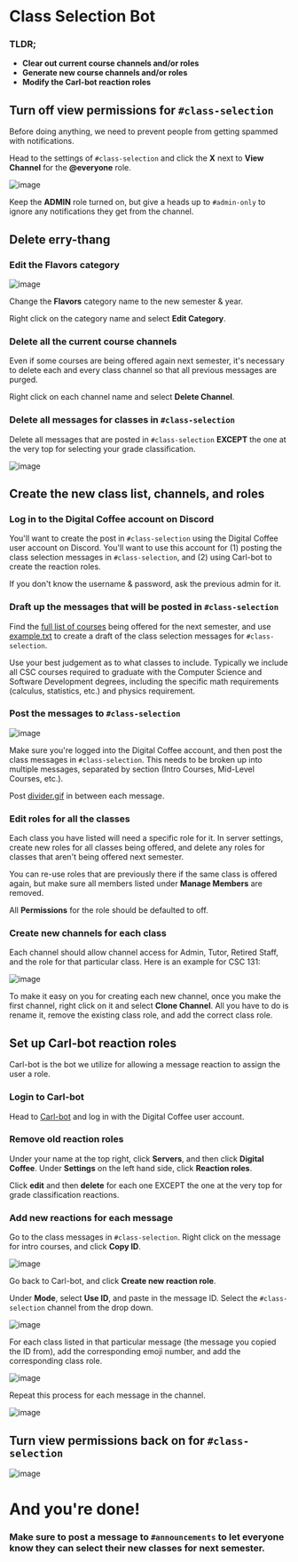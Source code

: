 # Class Selection Bot

### TLDR;
- **Clear out current course channels and/or roles**
- **Generate new course channels and/or roles**
- **Modify the Carl-bot reaction roles**


## Turn off view permissions for `#class-selection`

Before doing anything, we need to prevent people from getting spammed with notifications. 

Head to the settings of `#class-selection` and click the **X** next to **View Channel** for the **@everyone** role. 

![image](https://user-images.githubusercontent.com/59751268/146475587-3baff22c-9e4d-4b16-a012-4b7b43201464.png)

Keep the **ADMIN** role turned on, but give a heads up to `#admin-only` to ignore any notifications they get from the channel. 


## Delete erry-thang


### Edit the Flavors category

![image](https://user-images.githubusercontent.com/59751268/146481338-97d67b90-bd08-4744-9dc2-df79d05981ab.png)


Change the **Flavors** category name to the new semester & year. 

Right click on the category name and select **Edit Category**.

### Delete all the current course channels

Even if some courses are being offered again next semester, it's necessary to delete each and every class channel so that all previous messages are purged. 

Right click on each channel name and select **Delete Channel**.

### Delete all messages for classes in `#class-selection`

Delete all messages that are posted in `#class-selection` **EXCEPT** the one at the very top for selecting your grade classification.

![image](https://user-images.githubusercontent.com/59751268/146481596-d62cdde2-8413-43be-b9a6-3b6a3c48af82.png)


## Create the new class list, channels, and roles

### Log in to the Digital Coffee account on Discord

You'll want to create the post in `#class-selection` using the Digital Coffee user account on Discord. You'll want to use this account for (1) posting the class selection messages in `#class-selection`, and (2) using Carl-bot to create the reaction roles.   

If you don't know the username & password, ask the previous admin for it.


### Draft up the messages that will be posted in `#class-selection`

Find the [full list of courses](https://prodssb.missouristate.edu/prod/bwckschd.p_disp_dyn_sched) being offered for the next semester, and use [example.txt](https://github.com/alyaherron/digitalcoffee/blob/main/example.txt) to create a draft of the class selection messages for `#class-selection`. 

Use your best judgement as to what classes to include. Typically we include all CSC courses required to graduate with the Computer Science and Software Development degrees, including the specific math requirements (calculus, statistics, etc.) and physics requirement.


### Post the messages to `#class-selection`

![image](https://user-images.githubusercontent.com/59751268/147021940-520b6117-83cd-462e-9b39-96f8abe7e476.png)

Make sure you're logged into the Digital Coffee account, and then post the class messages in `#class-selection`. This needs to be broken up into multiple messages, separated by section (Intro Courses, Mid-Level Courses, etc.). 

Post [divider.gif](https://github.com/alyaherron/digitalcoffee/blob/main/divider.gif) in between each message.

### Edit roles for all the classes

Each class you have listed will need a specific role for it. In server settings, create new roles for all classes being offered, and delete any roles for classes that aren't being offered next semester. 

You can re-use roles that are previously there if the same class is offered again, but make sure all members listed under **Manage Members** are removed. 

All **Permissions** for the role should be defaulted to off. 

### Create new channels for each class

Each channel should allow channel access for Admin, Tutor, Retired Staff, and the role for that particular class. Here is an example for CSC 131:

![image](https://user-images.githubusercontent.com/59751268/146460750-d62d08e2-dd57-4bd5-a86a-0ff739786e38.png)

To make it easy on you for creating each new channel, once you make the first channel, right click on it and select **Clone Channel**. All you have to do is rename it, remove the existing class role, and add the correct class role. 


## Set up Carl-bot reaction roles

Carl-bot is the bot we utilize for allowing a message reaction to assign the user a role. 

### Login to Carl-bot

Head to [Carl-bot](https://carl.gg/) and log in with the Digital Coffee user account.

### Remove old reaction roles

Under your name at the top right, click **Servers**, and then click **Digital Coffee**. Under **Settings** on the left hand side, click **Reaction roles**.

Click **edit** and then **delete** for each one EXCEPT the one at the very top for grade classification reactions.

### Add new reactions for each message

Go to the class messages in `#class-selection`. Right click on the message for intro courses, and click **Copy ID**.

![image](https://user-images.githubusercontent.com/59751268/146459364-919a5698-2e2e-48d8-a8c3-567533cf7dbb.png)


Go back to Carl-bot, and click **Create new reaction role**. 

Under **Mode**, select **Use ID**, and paste in the message ID. Select the `#class-selection` channel from the drop down.

![image](https://user-images.githubusercontent.com/59751268/146459585-8a0e48ac-2ffd-476c-b47e-c4d09f8c520d.png)

For each class listed in that particular message (the message you copied the ID from), add the corresponding emoji number, and add the corresponding class role.

![image](https://user-images.githubusercontent.com/59751268/146460251-15b78094-3ed5-4cb0-bfae-c48d79e10d05.png)

Repeat this process for each message in the channel.

![image](https://user-images.githubusercontent.com/59751268/146460419-c8471275-b1da-478b-8623-a5243b61f39d.png)



## Turn view permissions back on for `#class-selection`

![image](https://user-images.githubusercontent.com/59751268/146476561-c960481f-d024-4874-9de4-7a15ea890968.png)


# And you're done!

### Make sure to post a message to `#announcements` to let everyone know they can select their new classes for next semester.

